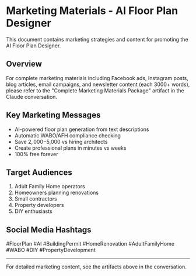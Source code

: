 # Marketing Materials - AI Floor Plan Designer

This document contains marketing strategies and content for promoting the AI Floor Plan Designer.

## Overview

For complete marketing materials including Facebook ads, Instagram posts, blog articles, email campaigns, and newsletter content (each 3000+ words), please refer to the "Complete Marketing Materials Package" artifact in the Claude conversation.

## Key Marketing Messages

- AI-powered floor plan generation from text descriptions
- Automatic WABO/AFH compliance checking
- Save $2,000-$5,000 vs hiring architects
- Create professional plans in minutes vs weeks
- 100% free forever

## Target Audiences

1. Adult Family Home operators
2. Homeowners planning renovations
3. Small contractors
4. Property developers
5. DIY enthusiasts

## Social Media Hashtags

#FloorPlan #AI #BuildingPermit #HomeRenovation #AdultFamilyHome #WABO #DIY #PropertyDevelopment

---

For detailed marketing content, see the artifacts above in the conversation.
